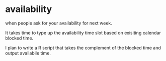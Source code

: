 # availability

when people ask for your availability for next week.

It takes time to type up the availability time slot based on exisiting calendar blocked time.

I plan to write a R script that takes the complement of the blocked time and output availabile time.
